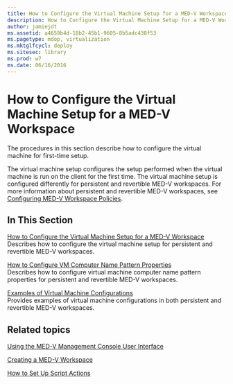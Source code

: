 ```yaml
---
title: How to Configure the Virtual Machine Setup for a MED-V Workspace
description: How to Configure the Virtual Machine Setup for a MED-V Workspace
author: jamiejdt
ms.assetid: a4659b4d-18b2-45b1-9605-8b5adc438f53
ms.pagetype: mdop, virtualization
ms.mktglfcycl: deploy
ms.sitesec: library
ms.prod: w7
ms.date: 06/16/2016
---
```



# How to Configure the Virtual Machine Setup for a MED-V Workspace


The procedures in this section describe how to configure the virtual machine for first-time setup.

The virtual machine setup configures the setup performed when the virtual machine is run on the client for the first time. The virtual machine setup is configured differently for persistent and revertible MED-V workspaces. For more information about persistent and revertible MED-V workspaces, see [Configuring MED-V Workspace Policies](configuring-med-v-workspace-policies.md).

## In This Section


<a href="" id="how-to-configure-the-virtual-machine-setup-for-a-med-v-workspace"></a>[How to Configure the Virtual Machine Setup for a MED-V Workspace](how-to-configure-the-virtual-machine-setup-for-a-med-v-workspacemedvv2.md)  
Describes how to configure the virtual machine setup for persistent and revertible MED-V workspaces.

<a href="" id="how-to-configure-vm-computer-name-pattern-properties"></a>[How to Configure VM Computer Name Pattern Properties](how-to-configure-vm-computer-name-pattern-propertiesmedvv2.md)  
Describes how to configure virtual machine computer name pattern properties for persistent and revertible MED-V workspaces.

<a href="" id="examples-of-virtual-machine-configurations"></a>[Examples of Virtual Machine Configurations](examples-of-virtual-machine-configurationsv2.md)  
Provides examples of virtual machine configurations in both persistent and revertible MED-V workspaces.

## Related topics


[Using the MED-V Management Console User Interface](using-the-med-v-management-console-user-interface.md)

[Creating a MED-V Workspace](creating-a-med-v-workspacemedv-10-sp1.md)

[How to Set Up Script Actions](how-to-set-up-script-actions.md)

 

 





